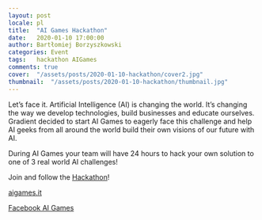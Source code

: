 ```yaml
---
layout: post
locale: pl
title:  "AI Games Hackathon"
date:   2020-01-10 17:00:00
author: Bartłomiej Borzyszkowski
categories: Event
tags:	hackathon AIGames
comments: true
cover:  "/assets/posts/2020-01-10-hackathon/cover2.jpg"
thumbnail:  "/assets/posts/2020-01-10-hackathon/thumbnail.jpg"
---
```


Let’s face it. Artificial Intelligence (AI) is changing the world. It’s changing the way we develop technologies, build businesses and educate ourselves. Gradient decided to start AI Games to eagerly face this challenge and help AI geeks from all around the world build their own visions of our future with AI.

During AI Games your team will have 24 hours to hack your own solution to one of 3 real world AI challenges! 

Join and follow the [Hackathon](https://aigames.it/)!

[aigames.it](https://aigames.it/)

[Facebook AI Games](https://www.facebook.com/AIGamesHackathon)